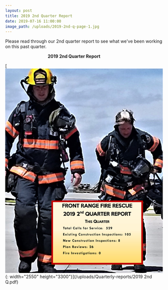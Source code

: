 ```yaml
---
layout: post
title: 2019 2nd Quarter Report
date: 2019-07-16 11:00:00
image_path: /uploads/2019-2nd-q-page-1.jpg
---
```


Please read through our 2nd quarter report to see what we've been working on this past quarter.

**&nbsp; &nbsp; &nbsp; &nbsp; &nbsp; &nbsp; &nbsp; &nbsp; &nbsp; &nbsp; &nbsp; &nbsp; &nbsp; &nbsp; &nbsp; &nbsp; &nbsp; &nbsp; &nbsp; &nbsp; &nbsp;2019 2nd Quarter Report**

[![](/uploads/2019-2nd-q-page-1.jpg){: width="2550" height="3300"}](/uploads/Quarterly-reports/2019 2nd Q.pdf)

&nbsp;